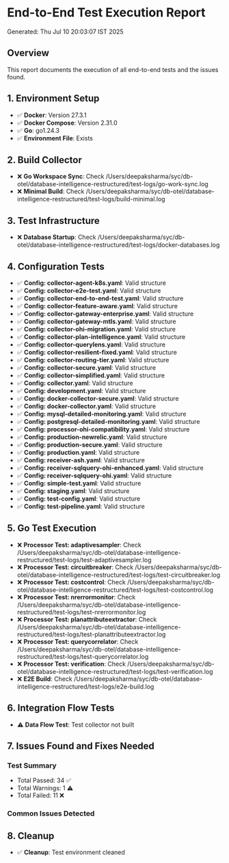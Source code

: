 # End-to-End Test Execution Report

Generated: Thu Jul 10 20:03:07 IST 2025

## Overview
This report documents the execution of all end-to-end tests and the issues found.

## 1. Environment Setup

- ✅ **Docker**: Version 27.3.1
- ✅ **Docker Compose**: Version 2.31.0
- ✅ **Go**: go1.24.3
- ✅ **Environment File**: Exists

## 2. Build Collector

- ❌ **Go Workspace Sync**: Check /Users/deepaksharma/syc/db-otel/database-intelligence-restructured/test-logs/go-work-sync.log
- ❌ **Minimal Build**: Check /Users/deepaksharma/syc/db-otel/database-intelligence-restructured/test-logs/build-minimal.log

## 3. Test Infrastructure

- ❌ **Database Startup**: Check /Users/deepaksharma/syc/db-otel/database-intelligence-restructured/test-logs/docker-databases.log

## 4. Configuration Tests

- ✅ **Config: collector-agent-k8s.yaml**: Valid structure
- ✅ **Config: collector-e2e-test.yaml**: Valid structure
- ✅ **Config: collector-end-to-end-test.yaml**: Valid structure
- ✅ **Config: collector-feature-aware.yaml**: Valid structure
- ✅ **Config: collector-gateway-enterprise.yaml**: Valid structure
- ✅ **Config: collector-gateway-mtls.yaml**: Valid structure
- ✅ **Config: collector-ohi-migration.yaml**: Valid structure
- ✅ **Config: collector-plan-intelligence.yaml**: Valid structure
- ✅ **Config: collector-querylens.yaml**: Valid structure
- ✅ **Config: collector-resilient-fixed.yaml**: Valid structure
- ✅ **Config: collector-routing-tier.yaml**: Valid structure
- ✅ **Config: collector-secure.yaml**: Valid structure
- ✅ **Config: collector-simplified.yaml**: Valid structure
- ✅ **Config: collector.yaml**: Valid structure
- ✅ **Config: development.yaml**: Valid structure
- ✅ **Config: docker-collector-secure.yaml**: Valid structure
- ✅ **Config: docker-collector.yaml**: Valid structure
- ✅ **Config: mysql-detailed-monitoring.yaml**: Valid structure
- ✅ **Config: postgresql-detailed-monitoring.yaml**: Valid structure
- ✅ **Config: processor-ohi-compatibility.yaml**: Valid structure
- ✅ **Config: production-newrelic.yaml**: Valid structure
- ✅ **Config: production-secure.yaml**: Valid structure
- ✅ **Config: production.yaml**: Valid structure
- ✅ **Config: receiver-ash.yaml**: Valid structure
- ✅ **Config: receiver-sqlquery-ohi-enhanced.yaml**: Valid structure
- ✅ **Config: receiver-sqlquery-ohi.yaml**: Valid structure
- ✅ **Config: simple-test.yaml**: Valid structure
- ✅ **Config: staging.yaml**: Valid structure
- ✅ **Config: test-config.yaml**: Valid structure
- ✅ **Config: test-pipeline.yaml**: Valid structure

## 5. Go Test Execution

- ❌ **Processor Test: adaptivesampler**: Check /Users/deepaksharma/syc/db-otel/database-intelligence-restructured/test-logs/test-adaptivesampler.log
- ❌ **Processor Test: circuitbreaker**: Check /Users/deepaksharma/syc/db-otel/database-intelligence-restructured/test-logs/test-circuitbreaker.log
- ❌ **Processor Test: costcontrol**: Check /Users/deepaksharma/syc/db-otel/database-intelligence-restructured/test-logs/test-costcontrol.log
- ❌ **Processor Test: nrerrormonitor**: Check /Users/deepaksharma/syc/db-otel/database-intelligence-restructured/test-logs/test-nrerrormonitor.log
- ❌ **Processor Test: planattributeextractor**: Check /Users/deepaksharma/syc/db-otel/database-intelligence-restructured/test-logs/test-planattributeextractor.log
- ❌ **Processor Test: querycorrelator**: Check /Users/deepaksharma/syc/db-otel/database-intelligence-restructured/test-logs/test-querycorrelator.log
- ❌ **Processor Test: verification**: Check /Users/deepaksharma/syc/db-otel/database-intelligence-restructured/test-logs/test-verification.log
- ❌ **E2E Build**: Check /Users/deepaksharma/syc/db-otel/database-intelligence-restructured/test-logs/e2e-build.log

## 6. Integration Flow Tests

- ⚠️ **Data Flow Test**: Test collector not built

## 7. Issues Found and Fixes Needed


### Test Summary
- Total Passed: 34 ✅
- Total Warnings: 1 ⚠️
- Total Failed: 11 ❌

### Common Issues Detected

## 8. Cleanup

- ✅ **Cleanup**: Test environment cleaned
